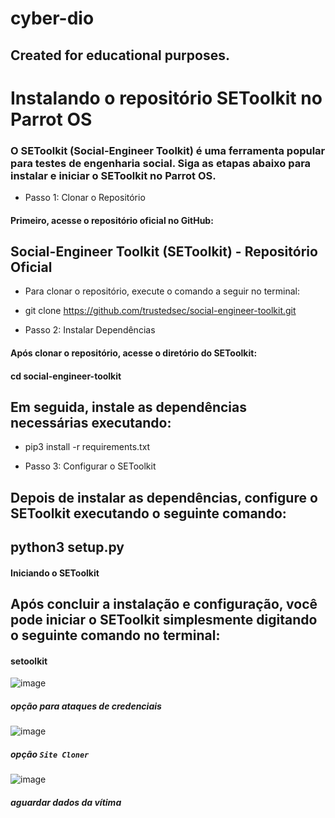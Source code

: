 # cyber-dio
## Created for educational purposes.

# Instalando o repositório SEToolkit no Parrot OS

### O SEToolkit (Social-Engineer Toolkit) é uma ferramenta popular para testes de engenharia social. Siga as etapas abaixo para instalar e iniciar o SEToolkit no Parrot OS.

* Passo 1: Clonar o Repositório

#### Primeiro, acesse o repositório oficial no GitHub:

## Social-Engineer Toolkit (SEToolkit) - Repositório Oficial

* Para clonar o repositório, execute o comando a seguir no terminal:

* git clone https://github.com/trustedsec/social-engineer-toolkit.git

* Passo 2: Instalar Dependências

#### Após clonar o repositório, acesse o diretório do SEToolkit:

#### cd social-engineer-toolkit

## Em seguida, instale as dependências necessárias executando:

* pip3 install -r requirements.txt

* Passo 3: Configurar o SEToolkit

## Depois de instalar as dependências, configure o SEToolkit executando o seguinte comando:

## python3 setup.py

#### Iniciando o SEToolkit

## Após concluir a instalação e configuração, você pode iniciar o SEToolkit simplesmente digitando o seguinte comando no terminal:

#### setoolkit

![image](https://github.com/user-attachments/assets/9cc37e4a-5087-4b4f-8751-569739ae078d)

##### opção para ataques de credenciais


![image](https://github.com/user-attachments/assets/3ecbdc1c-9656-44b7-b873-85bb93a6a4dd)

##### opção `Site Cloner`


![image](https://github.com/user-attachments/assets/661b6ebf-9e4f-437e-8e43-d68d8546eba6)

##### aguardar dados da vítima
